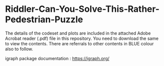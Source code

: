 # Riddler-Can-You-Solve-This-Rather-Pedestrian-Puzzle

The details of the codeset and plots are included in the attached Adobe Acrobat reader (.pdf) file in this repository. 
You need to download the same to view the contents. There are referrals to other contents in BLUE colour also to follow.

igraph package documentation : https://igraph.org/
